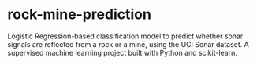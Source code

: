 # rock-mine-prediction
Logistic Regression-based classification model to predict whether sonar signals are reflected from a rock or a mine, using the UCI Sonar dataset. A supervised machine learning project built with Python and scikit-learn.
